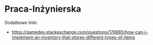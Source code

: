 # Praca-Inżynierska
Dodatkowe linki:
- https://gamedev.stackexchange.com/questions/178665/how-can-i-implement-an-inventory-that-stores-different-types-of-items

